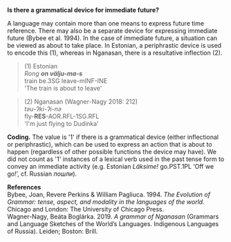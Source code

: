 **Is there a grammatical device for immediate future?**

A language may contain more than one means to express future time reference. There may also be a separate device for expressing immediate future (Bybee et al. 1994). In the case of immediate future, a situation can be viewed as about to take place. In Estonian, a periphrastic device is used to encode this (1), whereas in Nganasan, there is a resultative inflection (2).

>(1) Estonian<br/> 
>*Rong **on välju-ma-s***<br/> 
>train be.3SG leave-mINF-INE<br/> 
>'The train is about to leave'

>(2) Nganasan (Wagner-Nagy 2018: 212)<br/> 
>*tǝu-Ɂki-Ɂi-nǝ*<br/> 
>fly-**RES**-AOR.RFL-1SG.RFL<br/> 
>'I'm just flying to Dudinka'<br/>

**Coding.** The value is '1' if there is a grammatical device (either inflectional or periphrastic), which can be used to express an action that is about to happen (regardless of other possible functions the device may have). We did not count as '1' instances of a lexical verb used in the past tense form to convey an immediate activity (e.g. Estonian *Läksime!* go.PST.1PL ‘Off we go!’, cf. Russian *пошли*). 

**References**<br/>
Bybee, Joan, Revere Perkins & William Pagliuca. 1994. *The Evolution of Grammar: tense, aspect, and modality in the languages of the world.* Chicago and London: The University of Chicago Press.<br/>
Wagner-Nagy, Beáta Boglárka. 2019. *A grammar of Nganasan* (Grammars and Language Sketches of the World’s Languages. Indigenous Languages of Russia). Leiden; Boston: Brill.
